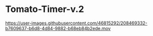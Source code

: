 # Tomato-Timer-v.2

https://user-images.githubusercontent.com/46815292/208469332-b7609637-b6d8-4d84-9882-b68eb84b2ede.mov

